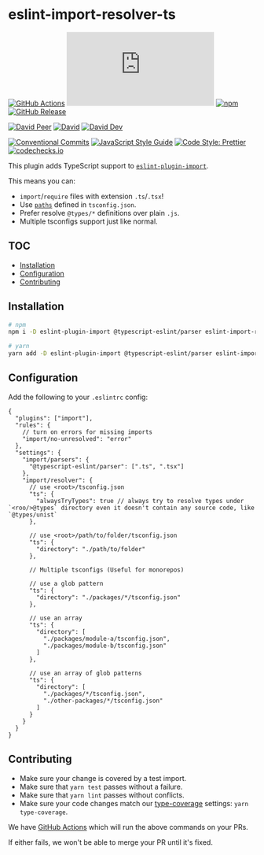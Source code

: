 # eslint-import-resolver-ts

[![GitHub Actions](https://github.com/rx-ts/eslint-import-resolver-ts/workflows/Node%20CI/badge.svg)](https://github.com/rx-ts/eslint-import-resolver-ts/actions)
[![type-coverage](https://img.shields.io/badge/dynamic/json.svg?label=type-coverage&prefix=%E2%89%A5&suffix=%&query=$.typeCoverage.atLeast&uri=https%3A%2F%2Fraw.githubusercontent.com%2Frx-ts%2Feslint-import-resolver-ts%2Fmaster%2Fpackage.json)](https://github.com/plantain-00/type-coverage)
[![npm](https://img.shields.io/npm/v/eslint-import-resolver-ts.svg)](https://www.npmjs.com/package/eslint-import-resolver-ts)
[![GitHub Release](https://img.shields.io/github/release/rx-ts/eslint-import-resolver-ts)](https://github.com/rx-ts/eslint-import-resolver-ts/releases)

[![David Peer](https://img.shields.io/david/peer/rx-ts/eslint-import-resolver-ts.svg)](https://david-dm.org/rx-ts/eslint-import-resolver-ts?type=peer)
[![David](https://img.shields.io/david/rx-ts/eslint-import-resolver-ts.svg)](https://david-dm.org/rx-ts/eslint-import-resolver-ts)
[![David Dev](https://img.shields.io/david/dev/rx-ts/eslint-import-resolver-ts.svg)](https://david-dm.org/rx-ts/eslint-import-resolver-ts?type=dev)

[![Conventional Commits](https://img.shields.io/badge/conventional%20commits-1.0.0-yellow.svg)](https://conventionalcommits.org)
[![JavaScript Style Guide](https://img.shields.io/badge/code_style-standard-brightgreen.svg)](https://standardjs.com)
[![Code Style: Prettier](https://img.shields.io/badge/code_style-prettier-ff69b4.svg)](https://github.com/prettier/prettier)
[![codechecks.io](https://raw.githubusercontent.com/codechecks/docs/master/images/badges/badge-default.svg?sanitize=true)](https://codechecks.io)

This plugin adds TypeScript support to [`eslint-plugin-import`](https://www.npmjs.com/package/eslint-plugin-import).

This means you can:

- `import`/`require` files with extension `.ts`/`.tsx`!
- Use [`paths`](https://www.typescriptlang.org/docs/handbook/module-resolution.html#path-mapping) defined in `tsconfig.json`.
- Prefer resolve `@types/*` definitions over plain `.js`.
- Multiple tsconfigs support just like normal.

## TOC <!-- omit in toc -->

- [Installation](#installation)
- [Configuration](#configuration)
- [Contributing](#contributing)

## Installation

```sh
# npm
npm i -D eslint-plugin-import @typescript-eslint/parser eslint-import-resolver-ts

# yarn
yarn add -D eslint-plugin-import @typescript-eslint/parser eslint-import-resolver-ts
```

## Configuration

Add the following to your `.eslintrc` config:

```jsonc
{
  "plugins": ["import"],
  "rules": {
    // turn on errors for missing imports
    "import/no-unresolved": "error"
  },
  "settings": {
    "import/parsers": {
      "@typescript-eslint/parser": [".ts", ".tsx"]
    },
    "import/resolver": {
      // use <root>/tsconfig.json
      "ts": {
        "alwaysTryTypes": true // always try to resolve types under `<roo/>@types` directory even it doesn't contain any source code, like `@types/unist`
      },

      // use <root>/path/to/folder/tsconfig.json
      "ts": {
        "directory": "./path/to/folder"
      },

      // Multiple tsconfigs (Useful for monorepos)

      // use a glob pattern
      "ts": {
        "directory": "./packages/*/tsconfig.json"
      },

      // use an array
      "ts": {
        "directory": [
          "./packages/module-a/tsconfig.json",
          "./packages/module-b/tsconfig.json"
        ]
      },

      // use an array of glob patterns
      "ts": {
        "directory": [
          "./packages/*/tsconfig.json",
          "./other-packages/*/tsconfig.json"
        ]
      }
    }
  }
}
```

## Contributing

- Make sure your change is covered by a test import.
- Make sure that `yarn test` passes without a failure.
- Make sure that `yarn lint` passes without conflicts.
- Make sure your code changes match our [type-coverage](https://github.com/plantain-00/type-coverage) settings: `yarn type-coverage`.

We have [GitHub Actions](https://github.com/rx-ts/eslint-import-resolver-ts/actions) which will run the above commands on your PRs.

If either fails, we won't be able to merge your PR until it's fixed.
